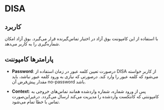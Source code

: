 

# DISA


## کاربرد

با استفاده از این کامپوننت بوق آزاد در اختیار تماس‌گیرنده قرار می‌گیرد. بوق آزاد امکان شماره‌‌گیری را به کاربر می‌‌دهد.


## پارامترها کامپوننت

- **Password**: درصورت تعیین کلمه عبور در زمان استفاده از DISA از کاربر خواسته می‌‌شود که کلمه عبور را وارد کند. درصورتی که نیازی به ورود کلمه عبور نباشد، باید مقدار پیش‌‌فرض آن no-password باشد.

- **Context**: پس از ورود شماره، شماره واردشده همانند تماس‌‌های خروجی به کامپوننتی که کانتکست واردشده را مدیریت می‌‌کند ارسال می‌‌گردد. درغیراین‌‌صورت تماس با خطا تمام می‌‌شود.